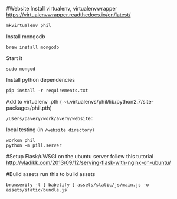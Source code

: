 #Website
Install virtualenv, virtualenvwrapper
https://virtualenvwrapper.readthedocs.io/en/latest/
```
mkvirtualenv phil
```

Install mongodb
```
brew install mongodb
```
Start it
```
sudo mongod
```

Install python dependencies
```
pip install -r requirements.txt
```

Add to virtualenv .pth ( ~/.virtualenvs/phil/lib/python2.7/site-packages/phil.pth)
```
/Users/pavery/work/avery/website:
```

local testing (in `/website directory`)
```
workon phil
python -m pill.server
```

#Setup Flask/uWSGI on the ubuntu server
follow this tutorial
http://vladikk.com/2013/09/12/serving-flask-with-nginx-on-ubuntu/

#Build assets
run this to build assets
```
browserify -t [ babelify ] assets/static/js/main.js -o assets/static/bundle.js
```
